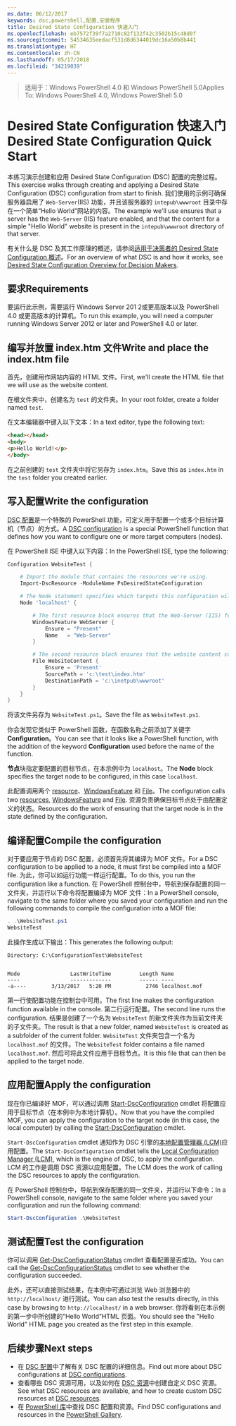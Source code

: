 ```yaml
---
ms.date: 06/12/2017
keywords: dsc,powershell,配置,安装程序
title: Desired State Configuration 快速入门
ms.openlocfilehash: eb7572f39f7a2710c82f132f42c3502b15c48d0f
ms.sourcegitcommit: 54534635eedacf531d8d6344019dc16a50b8b441
ms.translationtype: HT
ms.contentlocale: zh-CN
ms.lasthandoff: 05/17/2018
ms.locfileid: "34219039"
---
```

> <span data-ttu-id="232e5-103">适用于：Windows PowerShell 4.0 和 Windows PowerShell 5.0</span><span class="sxs-lookup"><span data-stu-id="232e5-103">Applies To: Windows PowerShell 4.0, Windows PowerShell 5.0</span></span>

# <a name="desired-state-configuration-quick-start"></a><span data-ttu-id="232e5-104">Desired State Configuration 快速入门</span><span class="sxs-lookup"><span data-stu-id="232e5-104">Desired State Configuration Quick Start</span></span>

<span data-ttu-id="232e5-105">本练习演示创建和应用 Desired State Configuration (DSC) 配置的完整过程。</span><span class="sxs-lookup"><span data-stu-id="232e5-105">This exercise walks through creating and applying a Desired State Configuration (DSC) configuration from start to finish.</span></span>
<span data-ttu-id="232e5-106">我们使用的示例可确保服务器启用了 `Web-Server`(IIS) 功能，并且该服务器的 `intepub\wwwroot` 目录中存在一个简单“Hello World”网站的内容。</span><span class="sxs-lookup"><span data-stu-id="232e5-106">The example we'll use ensures that a server has the `Web-Server` (IIS) feature enabled, and that the content for a simple "Hello World" website is present in the `intepub\wwwroot` directory of that server.</span></span>

<span data-ttu-id="232e5-107">有关什么是 DSC 及其工作原理的概述，请参阅[适用于决策者的 Desired State Configuration 概述](decisionMaker.md)。</span><span class="sxs-lookup"><span data-stu-id="232e5-107">For an overview of what DSC is and how it works, see [Desired State Configuration Overview for Decision Makers](decisionMaker.md).</span></span>

## <a name="requirements"></a><span data-ttu-id="232e5-108">要求</span><span class="sxs-lookup"><span data-stu-id="232e5-108">Requirements</span></span>

<span data-ttu-id="232e5-109">要运行此示例，需要运行 Windows Server 201 2或更高版本以及 PowerShell 4.0 或更高版本的计算机。</span><span class="sxs-lookup"><span data-stu-id="232e5-109">To run this example, you will need a computer running Windows Server 2012 or later and PowerShell 4.0 or later.</span></span>

## <a name="write-and-place-the-indexhtm-file"></a><span data-ttu-id="232e5-110">编写并放置 index.htm 文件</span><span class="sxs-lookup"><span data-stu-id="232e5-110">Write and place the index.htm file</span></span>

<span data-ttu-id="232e5-111">首先，创建用作网站内容的 HTML 文件。</span><span class="sxs-lookup"><span data-stu-id="232e5-111">First, we'll create the HTML file that we will use as the website content.</span></span>

<span data-ttu-id="232e5-112">在根文件夹中，创建名为 `test` 的文件夹。</span><span class="sxs-lookup"><span data-stu-id="232e5-112">In your root folder, create a folder named `test`.</span></span>

<span data-ttu-id="232e5-113">在文本编辑器中键入以下文本：</span><span class="sxs-lookup"><span data-stu-id="232e5-113">In a text editor, type the following text:</span></span>

```html
<head></head>
<body>
<p>Hello World!</p>
</body>
```

<span data-ttu-id="232e5-114">在之前创建的 `test` 文件夹中将它另存为 `index.htm`。</span><span class="sxs-lookup"><span data-stu-id="232e5-114">Save this as `index.htm` in the `test` folder you created earlier.</span></span>

## <a name="write-the-configuration"></a><span data-ttu-id="232e5-115">写入配置</span><span class="sxs-lookup"><span data-stu-id="232e5-115">Write the configuration</span></span>

<span data-ttu-id="232e5-116">[DSC 配置](configurations.md)是一个特殊的 PowerShell 功能，可定义用于配置一个或多个目标计算机（节点）的方式。</span><span class="sxs-lookup"><span data-stu-id="232e5-116">A [DSC configuration](configurations.md) is a special PowerShell function that defines how you want to configure one or more target computers (nodes).</span></span>

<span data-ttu-id="232e5-117">在 PowerShell ISE 中键入以下内容：</span><span class="sxs-lookup"><span data-stu-id="232e5-117">In the PowerShell ISE, type the following:</span></span>

```powershell
Configuration WebsiteTest {

    # Import the module that contains the resources we're using.
    Import-DscResource -ModuleName PsDesiredStateConfiguration

    # The Node statement specifies which targets this configuration will be applied to.
    Node 'localhost' {

        # The first resource block ensures that the Web-Server (IIS) feature is enabled.
        WindowsFeature WebServer {
            Ensure = "Present"
            Name   = "Web-Server"
        }

        # The second resource block ensures that the website content copied to the website root folder.
        File WebsiteContent {
            Ensure = 'Present'
            SourcePath = 'c:\test\index.htm'
            DestinationPath = 'c:\inetpub\wwwroot'
        }
    }
}
```

<span data-ttu-id="232e5-118">将该文件另存为 `WebsiteTest.ps1`。</span><span class="sxs-lookup"><span data-stu-id="232e5-118">Save the file as `WebsiteTest.ps1`.</span></span>

<span data-ttu-id="232e5-119">你会发现它类似于 PowerShell 函数，在函数名称之前添加了关键字 **Configuration**。</span><span class="sxs-lookup"><span data-stu-id="232e5-119">You can see that it looks like a PowerShell function, with the addition of the keyword **Configuration** used before the name of the function.</span></span>

<span data-ttu-id="232e5-120">**节点**块指定要配置的目标节点，在本示例中为 `localhost`。</span><span class="sxs-lookup"><span data-stu-id="232e5-120">The **Node** block specifies the target node to be configured, in this case `localhost`.</span></span>

<span data-ttu-id="232e5-121">此配置调用两个 [resource](resources.md)、[WindowsFeature](windowsFeatureResource.md) 和 [File](fileResource.md)。</span><span class="sxs-lookup"><span data-stu-id="232e5-121">The configuration calls two [resources](resources.md), [WindowsFeature](windowsFeatureResource.md) and [File](fileResource.md).</span></span>
<span data-ttu-id="232e5-122">资源负责确保目标节点处于由配置定义的状态。</span><span class="sxs-lookup"><span data-stu-id="232e5-122">Resources do the work of ensuring that the target node is in the state defined by the configuration.</span></span>

## <a name="compile-the-configuration"></a><span data-ttu-id="232e5-123">编译配置</span><span class="sxs-lookup"><span data-stu-id="232e5-123">Compile the configuration</span></span>

<span data-ttu-id="232e5-124">对于要应用于节点的 DSC 配置，必须首先将其编译为 MOF 文件。</span><span class="sxs-lookup"><span data-stu-id="232e5-124">For a DSC configuration to be applied to a node, it must first be compiled into a MOF file.</span></span>
<span data-ttu-id="232e5-125">为此，你可以如运行功能一样运行配置。</span><span class="sxs-lookup"><span data-stu-id="232e5-125">To do this, you run the configuration like a function.</span></span>
<span data-ttu-id="232e5-126">在 PowerShell 控制台中，导航到保存配置的同一文件夹，并运行以下命令将配置编译为 MOF 文件：</span><span class="sxs-lookup"><span data-stu-id="232e5-126">In a PowerShell console, navigate to the same folder where you saved your configuration and run the following commands to compile the configuration into a MOF file:</span></span>

```powershell
. .\WebsiteTest.ps1
WebsiteTest
```

<span data-ttu-id="232e5-127">此操作生成以下输出：</span><span class="sxs-lookup"><span data-stu-id="232e5-127">This generates the following output:</span></span>

```
Directory: C:\ConfigurationTest\WebsiteTest


Mode                LastWriteTime         Length Name
----                -------------         ------ ----
-a----        3/13/2017   5:20 PM           2746 localhost.mof
```

<span data-ttu-id="232e5-128">第一行使配置功能在控制台中可用。</span><span class="sxs-lookup"><span data-stu-id="232e5-128">The first line makes the configuration function available in the console.</span></span>
<span data-ttu-id="232e5-129">第二行运行配置。</span><span class="sxs-lookup"><span data-stu-id="232e5-129">The second line runs the configuration.</span></span>
<span data-ttu-id="232e5-130">结果是创建了一个名为 `WebsiteTest` 的新文件夹作为当前文件夹的子文件夹。</span><span class="sxs-lookup"><span data-stu-id="232e5-130">The result is that a new folder, named `WebsiteTest` is created as a subfolder of the current folder.</span></span>
<span data-ttu-id="232e5-131">`WebsiteTest` 文件夹包含一个名为 `localhost.mof` 的文件。</span><span class="sxs-lookup"><span data-stu-id="232e5-131">The `WebsiteTest` folder contains a file named `localhost.mof`.</span></span>
<span data-ttu-id="232e5-132">然后可将此文件应用于目标节点。</span><span class="sxs-lookup"><span data-stu-id="232e5-132">It is this file that can then be applied to the target node.</span></span>

## <a name="apply-the-configuration"></a><span data-ttu-id="232e5-133">应用配置</span><span class="sxs-lookup"><span data-stu-id="232e5-133">Apply the configuration</span></span>

<span data-ttu-id="232e5-134">现在你已编译好 MOF，可以通过调用 [Start-DscConfiguration](/reference/5.1/PSDesiredStateConfiguration/Start-DscConfiguration) cmdlet 将配置应用于目标节点（在本例中为本地计算机）。</span><span class="sxs-lookup"><span data-stu-id="232e5-134">Now that you have the compiled MOF, you can apply the configuration to the target node (in this case, the local computer) by calling the [Start-DscConfiguration](/reference/5.1/PSDesiredStateConfiguration/Start-DscConfiguration) cmdlet.</span></span>

<span data-ttu-id="232e5-135">`Start-DscConfiguration` cmdlet 通知作为 DSC 引擎的[本地配置管理器 (LCM)](metaConfig.md)应用配置。</span><span class="sxs-lookup"><span data-stu-id="232e5-135">The `Start-DscConfiguration` cmdlet tells the [Local Configuration Manager (LCM)](metaConfig.md), which is the engine of DSC, to apply the configuration.</span></span>
<span data-ttu-id="232e5-136">LCM 的工作是调用 DSC 资源以应用配置。</span><span class="sxs-lookup"><span data-stu-id="232e5-136">The LCM does the work of calling the DSC resources to apply the configuration.</span></span>

<span data-ttu-id="232e5-137">在 PowerShell 控制台中，导航到保存配置的同一文件夹，并运行以下命令：</span><span class="sxs-lookup"><span data-stu-id="232e5-137">In a PowerShell console, navigate to the same folder where you saved your configuration and run the following command:</span></span>

```powershell
Start-DscConfiguration .\WebsiteTest
```

## <a name="test-the-configuration"></a><span data-ttu-id="232e5-138">测试配置</span><span class="sxs-lookup"><span data-stu-id="232e5-138">Test the configuration</span></span>

<span data-ttu-id="232e5-139">你可以调用 [Get-DscConfigurationStatus](/reference/5.1/PSDesiredStateConfiguration/Get-DscConfigurationStatus) cmdlet 查看配置是否成功。</span><span class="sxs-lookup"><span data-stu-id="232e5-139">You can call the [Get-DscConfigurationStatus](/reference/5.1/PSDesiredStateConfiguration/Get-DscConfigurationStatus) cmdlet to see whether the configuration succeeded.</span></span>

<span data-ttu-id="232e5-140">此外，还可以直接测试结果，在本例中可通过浏览 Web 浏览器中的 `http://localhost/` 进行测试。</span><span class="sxs-lookup"><span data-stu-id="232e5-140">You can also test the results directly, in this case by browsing to `http://localhost/` in a web browser.</span></span>
<span data-ttu-id="232e5-141">你将看到在本示例的第一步中所创建的“Hello World”HTML 页面。</span><span class="sxs-lookup"><span data-stu-id="232e5-141">You should see the "Hello World" HTML page you created as the first step in this example.</span></span>

## <a name="next-steps"></a><span data-ttu-id="232e5-142">后续步骤</span><span class="sxs-lookup"><span data-stu-id="232e5-142">Next steps</span></span>

- <span data-ttu-id="232e5-143">在 [DSC 配置](configurations.md)中了解有关 DSC 配置的详细信息。</span><span class="sxs-lookup"><span data-stu-id="232e5-143">Find out more about DSC configurations at [DSC configurations](configurations.md).</span></span>
- <span data-ttu-id="232e5-144">查看哪些 DSC 资源可用，以及如何在 [DSC 资源](resources.md)中创建自定义 DSC 资源。</span><span class="sxs-lookup"><span data-stu-id="232e5-144">See what DSC resources are available, and how to create custom DSC resources at [DSC resources](resources.md).</span></span>
- <span data-ttu-id="232e5-145">在 [PowerShell 库](https://www.powershellgallery.com/)中查找 DSC 配置和资源。</span><span class="sxs-lookup"><span data-stu-id="232e5-145">Find DSC configurations and resources in the [PowerShell Gallery](https://www.powershellgallery.com/).</span></span>